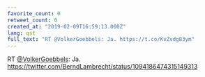 ```yaml
---
favorite_count: 0
retweet_count: 0
created_at: "2019-02-09T16:59:13.000Z"
lang: qst
full_text: "RT @VolkerGoebbels: Ja. https://t.co/KvZvdg83ym"
---
```


RT [@VolkerGoebbels](https://twitter.com/VolkerGoebbels): Ja.
<https://twitter.com/BerndLambrecht/status/1094186474315149313>
